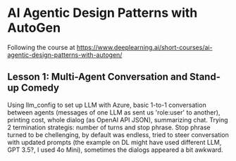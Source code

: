 # AI Agentic Design Patterns with AutoGen

Following the course at https://www.deeplearning.ai/short-courses/ai-agentic-design-patterns-with-autogen/

## Lesson 1: Multi-Agent Conversation and Stand-up Comedy

Using llm_config to set up LLM with Azure, basic 1-to-1 conversation between agents (messages of one LLM as sent us 'role:user' to another), printing cost, whole dialog (as OpenAI API JSON), summarizing chat. Trying 2 termination strategis: number of turns and stop phrase. Stop phrase turned to be chellenging, by default was endless, tried to steer conversation with updated prompts (the example on DL might have used different LLM, GPT 3.5?, I used 4o Mini), sometimes the dialogs appeared a bit awkward.